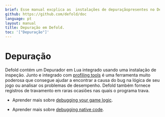 ```yaml
---
brief: Esse manual excplica as  instalações de depuraçãopresentes no Defold.
github: https://github.com/defold/doc
language: pt
layout: manual
title: Depuração em Defold.
toc: '["Depuração"]'
---
```


# Depuração 

Defold contém um Depurador em Lua
integrado usando uma instalação de inspeção. Junto e integrado com [profiling tools](/manuals/profiling) é uma ferramenta muito poderosa que consegue ajudar a encontrar a causa do bug na lógica de seu jogo  ou analisar os problemas de desempenho. Defold também fornece registros de travamento em raras ocasiões nas quais o programa trava.
 


* Aprender mais sobre [debugging your game logic](/manuals/debugging-game-logic).

* Aprender mais sobre [debugging native code](/manuals/debugging-native-code).